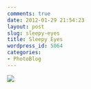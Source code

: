 ```yaml
---
comments: true
date: 2012-01-29 21:54:23
layout: post
slug: sleepy-eyes
title: Sleepy Eyes
wordpress_id: 5064
categories:
- PhotoBlog
---
```


![](http://ryanfitzer.com/main/wp-content/uploads/2012/01/bk-sleepy-eyes.jpg)
